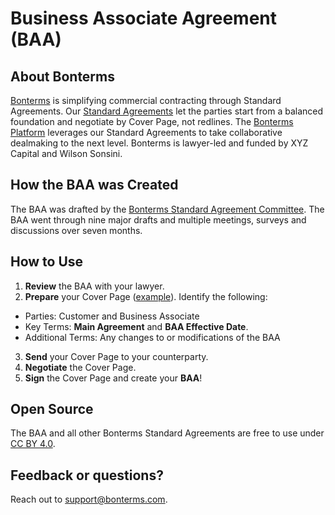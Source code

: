 # Business Associate Agreement (BAA)

## About Bonterms
[Bonterms](https://bonterms.com/) is simplifying commercial contracting through Standard Agreements. Our [Standard Agreements](https://bonterms.com/#standard-agreements) let the parties start from a balanced foundation and negotiate by Cover Page, not redlines. The [Bonterms Platform](https://bonterms.com/platform/) leverages our Standard Agreements to take collaborative dealmaking to the next level. Bonterms is lawyer-led and funded by XYZ Capital and Wilson Sonsini.

## How the BAA was Created
The BAA was drafted by the [Bonterms Standard Agreement Committee](https://bonterms.com/committee/). The BAA went through nine major drafts and multiple meetings, surveys and discussions over seven months.

## How to Use
1. **Review** the BAA with your lawyer.
2. **Prepare** your Cover Page ([example](https://bonterms.com/standard/baa-cover-page-example/)). Identify the following:
- Parties: Customer and Business Associate
- Key Terms: **Main Agreement** and **BAA Effective Date**.
- Additional Terms: Any changes to or modifications of the BAA
3. **Send** your Cover Page to your counterparty.
4. **Negotiate** the Cover Page.
5. **Sign** the Cover Page and create your **BAA**!

## Open Source
The BAA and all other Bonterms Standard Agreements are free to use under [CC BY 4.0](https://creativecommons.org/licenses/by/4.0/legalcode).

## Feedback or questions?
Reach out to support@bonterms.com.

